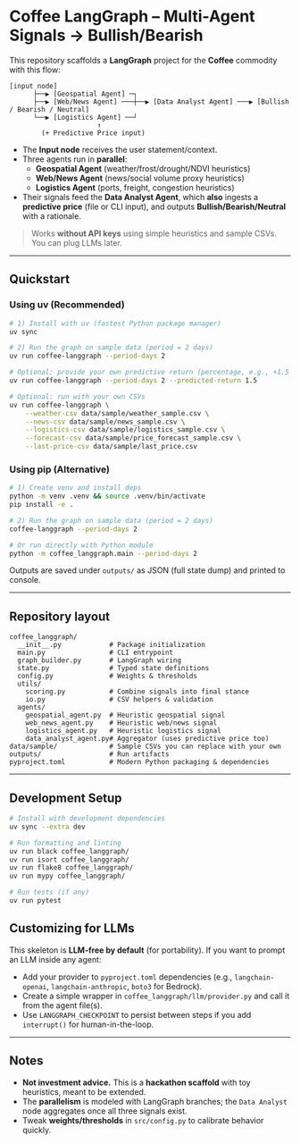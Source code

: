 # Coffee LangGraph – Multi-Agent Signals → Bullish/Bearish

This repository scaffolds a **LangGraph** project for the **Coffee** commodity with this flow:

```
[input node]
      ├──▶ [Geospatial Agent] ─┐
      ├──▶ [Web/News Agent] ───┼──▶ [Data Analyst Agent] ───▶ [Bullish / Bearish / Neutral]
      └──▶ [Logistics Agent] ──┘
                      ↑
        (+ Predictive Price input)
```

- The **Input node** receives the user statement/context.
- Three agents run in **parallel**:
  - **Geospatial Agent** (weather/frost/drought/NDVI heuristics)
  - **Web/News Agent** (news/social volume proxy heuristics)
  - **Logistics Agent** (ports, freight, congestion heuristics)
- Their signals feed the **Data Analyst Agent**, which **also** ingests a **predictive price** (file or CLI input), and outputs **Bullish/Bearish/Neutral** with a rationale.

> Works **without API keys** using simple heuristics and sample CSVs. You can plug LLMs later.

---

## Quickstart

### Using uv (Recommended)

```bash
# 1) Install with uv (fastest Python package manager)
uv sync

# 2) Run the graph on sample data (period = 2 days)
uv run coffee-langgraph --period-days 2

# Optional: provide your own predictive return (percentage, e.g., +1.5 means +1.5% over horizon)
uv run coffee-langgraph --period-days 2 --predicted-return 1.5

# Optional: run with your own CSVs
uv run coffee-langgraph \
    --weather-csv data/sample/weather_sample.csv \
    --news-csv data/sample/news_sample.csv \
    --logistics-csv data/sample/logistics_sample.csv \
    --forecast-csv data/sample/price_forecast_sample.csv \
    --last-price-csv data/sample/last_price.csv
```

### Using pip (Alternative)

```bash
# 1) Create venv and install deps
python -m venv .venv && source .venv/bin/activate
pip install -e .

# 2) Run the graph on sample data (period = 2 days)
coffee-langgraph --period-days 2

# Or run directly with Python module
python -m coffee_langgraph.main --period-days 2
```

Outputs are saved under `outputs/` as JSON (full state dump) and printed to console.

---

## Repository layout

```
coffee_langgraph/
  __init__.py            # Package initialization
  main.py                # CLI entrypoint
  graph_builder.py       # LangGraph wiring
  state.py               # Typed state definitions
  config.py              # Weights & thresholds
  utils/
    scoring.py           # Combine signals into final stance
    io.py                # CSV helpers & validation
  agents/
    geospatial_agent.py  # Heuristic geospatial signal
    web_news_agent.py    # Heuristic web/news signal
    logistics_agent.py   # Heuristic logistics signal
    data_analyst_agent.py# Aggregator (uses predictive price too)
data/sample/             # Sample CSVs you can replace with your own
outputs/                 # Run artifacts
pyproject.toml           # Modern Python packaging & dependencies
```

---

## Development Setup

```bash
# Install with development dependencies
uv sync --extra dev

# Run formatting and linting
uv run black coffee_langgraph/
uv run isort coffee_langgraph/
uv run flake8 coffee_langgraph/
uv run mypy coffee_langgraph/

# Run tests (if any)
uv run pytest
```

## Customizing for LLMs

This skeleton is **LLM-free by default** (for portability). If you want to prompt an LLM inside any agent:
- Add your provider to `pyproject.toml` dependencies (e.g., `langchain-openai`, `langchain-anthropic`, `boto3` for Bedrock).
- Create a simple wrapper in `coffee_langgraph/llm/provider.py` and call it from the agent file(s).
- Use `LANGGRAPH_CHECKPOINT` to persist between steps if you add `interrupt()` for human-in-the-loop.

---

## Notes

- **Not investment advice.** This is a **hackathon scaffold** with toy heuristics, meant to be extended.
- The **parallelism** is modeled with LangGraph branches; the `Data Analyst` node aggregates once all three signals exist.
- Tweak **weights/thresholds** in `src/config.py` to calibrate behavior quickly.
